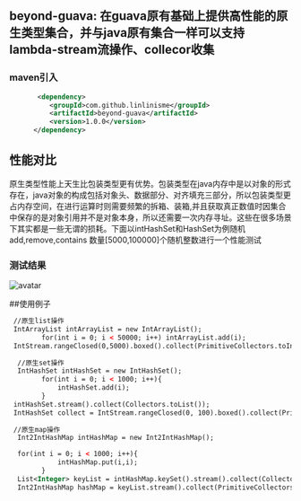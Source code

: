 ## beyond-guava: 在guava原有基础上提供高性能的原生类型集合，并与java原有集合一样可以支持lambda-stream流操作、collecor收集


### maven引入

```xml
       <dependency>
          <groupId>com.github.linlinisme</groupId>
          <artifactId>beyond-guava</artifactId>
          <version>1.0.0</version>
      </dependency>
```

## 性能对比
原生类型性能上天生比包装类型更有优势。包装类型在java内存中是以对象的形式存在，java对象的构成包括对象头、数据部分、对齐填充三部分，所以包装类型更占内存空间，在进行运算时则需要频繁的拆箱、装箱,并且获取真正数值时因集合中保存的是对象引用并不是对象本身，所以还需要一次内存寻址。这些在很多场景下其实都是一些无谓的损耗。下面以intHashSet和HashSet为例随机add,remove,contains 数量[5000,100000]个随机整数进行一个性能测试
### 测试结果 
![avatar](http://i1.bvimg.com/660662/6ef0418ac51c6ae0.png)



##使用例子

```xml
 //原生list操作
 IntArrayList intArrayList = new IntArrayList();
        for(int i = 0; i < 50000; i++) intArrayList.add(i); 
 IntStream.rangeClosed(0,5000).boxed().collect(PrimitiveCollectors.toIntArrayList());
 
  //原生set操作
  IntHashSet intHashSet = new IntHashSet();
        for(int i = 0; i < 1000; i++){
            intHashSet.add(i);
        }
 intHashSet.stream().collect(Collectors.toList());
 IntHashSet collect = IntStream.rangeClosed(0, 100).boxed().collect(PrimitiveCollectors.toIntHashSet());                                
 
 //原生map操作
  Int2IntHashMap intHashMap = new Int2IntHashMap();

  for(int i = 0; i < 1000; i++){
            intHashMap.put(i,i);
        }
  List<Integer> keyList = intHashMap.keySet().stream().collect(Collectors.toList());
  Int2IntHashMap hashMap = keyList.stream().collect(PrimitiveCollectors.toInt2IntHashMap(i -> i, Function.identity()));
 
```
